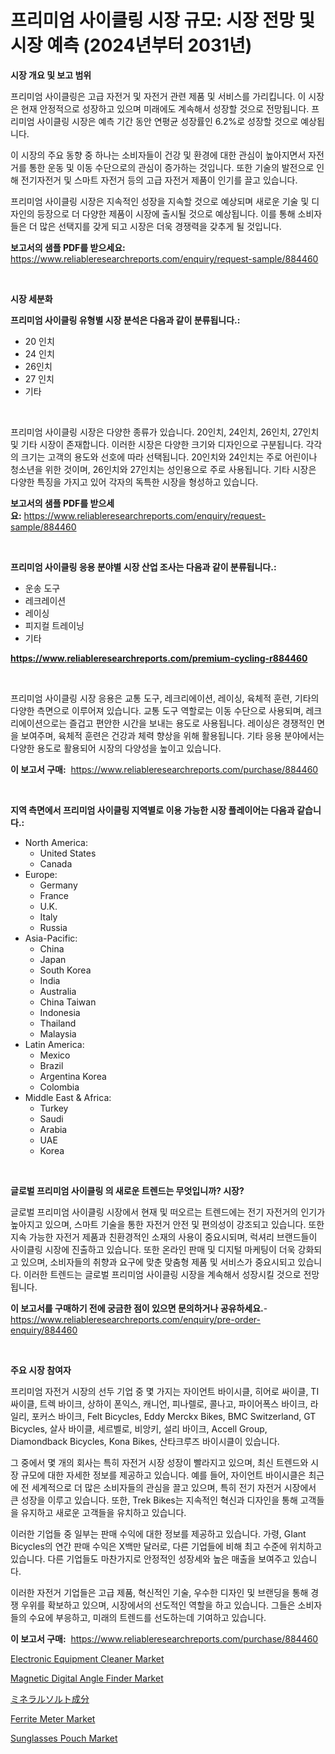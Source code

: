 <p><h1>프리미엄 사이클링 시장 규모: 시장 전망 및 시장 예측 (2024년부터 2031년)</h1></p><p><strong>시장 개요 및 보고 범위</strong></p>
<p><p>프리미엄 사이클링은 고급 자전거 및 자전거 관련 제품 및 서비스를 가리킵니다. 이 시장은 현재 안정적으로 성장하고 있으며 미래에도 계속해서 성장할 것으로 전망됩니다. 프리미엄 사이클링 시장은 예측 기간 동안 연평균 성장률인 6.2%로 성장할 것으로 예상됩니다.</p><p>이 시장의 주요 동향 중 하나는 소비자들이 건강 및 환경에 대한 관심이 높아지면서 자전거를 통한 운동 및 이동 수단으로의 관심이 증가하는 것입니다. 또한 기술의 발전으로 인해 전기자전거 및 스마트 자전거 등의 고급 자전거 제품이 인기를 끌고 있습니다.</p><p>프리미엄 사이클링 시장은 지속적인 성장을 지속할 것으로 예상되며 새로운 기술 및 디자인의 등장으로 더 다양한 제품이 시장에 출시될 것으로 예상됩니다. 이를 통해 소비자들은 더 많은 선택지를 갖게 되고 시장은 더욱 경쟁력을 갖추게 될 것입니다.</p></p>
<p><strong>보고서의 샘플 PDF를 받으세요:</strong> <a href="https://www.reliableresearchreports.com/enquiry/request-sample/884460">https://www.reliableresearchreports.com/enquiry/request-sample/884460</a></p>
<p>&nbsp;</p>
<p><strong>시장 세분화</strong></p>
<p><strong>프리미엄 사이클링 유형별 시장 분석은 다음과 같이 분류됩니다.:</strong></p>
<p><ul><li>20 인치</li><li>24 인치</li><li>26인치</li><li>27 인치</li><li>기타</li></ul></p>
<p>&nbsp;</p>
<p><p>프리미엄 사이클링 시장은 다양한 종류가 있습니다. 20인치, 24인치, 26인치, 27인치 및 기타 시장이 존재합니다. 이러한 시장은 다양한 크기와 디자인으로 구분됩니다. 각각의 크기는 고객의 용도와 선호에 따라 선택됩니다. 20인치와 24인치는 주로 어린이나 청소년을 위한 것이며, 26인치와 27인치는 성인용으로 주로 사용됩니다. 기타 시장은 다양한 특징을 가지고 있어 각자의 독특한 시장을 형성하고 있습니다.</p></p>
<p><strong>보고서의 샘플 PDF를 받으세요:</strong>&nbsp;<a href="https://www.reliableresearchreports.com/enquiry/request-sample/884460">https://www.reliableresearchreports.com/enquiry/request-sample/884460</a></p>
<p>&nbsp;</p>
<p><strong> 프리미엄 사이클링 응용 분야별 시장 산업 조사는 다음과 같이 분류됩니다.:</strong></p>
<p><ul><li>운송 도구</li><li>레크레이션</li><li>레이싱</li><li>피지컬 트레이닝</li><li>기타</li></ul></p>
<p><strong><a href="https://www.reliableresearchreports.com/premium-cycling-r884460">https://www.reliableresearchreports.com/premium-cycling-r884460</a></strong></p>
<p>&nbsp;</p>
<p><p>프리미엄 사이클링 시장 응용은 교통 도구, 레크리에이션, 레이싱, 육체적 훈련, 기타의 다양한 측면으로 이루어져 있습니다. 교통 도구 역할로는 이동 수단으로 사용되며, 레크리에이션으로는 즐겁고 편안한 시간을 보내는 용도로 사용됩니다. 레이싱은 경쟁적인 면을 보여주며, 육체적 훈련은 건강과 체력 향상을 위해 활용됩니다. 기타 응용 분야에서는 다양한 용도로 활용되어 시장의 다양성을 높이고 있습니다.</p></p>
<p><strong>이 보고서 구매:</strong>&nbsp; <a href="https://www.reliableresearchreports.com/purchase/884460">https://www.reliableresearchreports.com/purchase/884460</a></p>
<p>&nbsp;</p>
<p><strong>지역 측면에서 프리미엄 사이클링 지역별로 이용 가능한 시장 플레이어는 다음과 같습니다.:</strong></p>
<p><ul>
    <li>
        North America:
        <ul>
            <li>United States</li>
            <li>Canada</li>
        </ul>
    </li>
    <li>
        Europe:
        <ul>
            <li>Germany</li>
            <li>France</li>
            <li>U.K.</li>
            <li>Italy</li>
            <li>Russia</li>
        </ul>
    </li>
    <li>
        Asia-Pacific:
        <ul>
            <li>China</li>
            <li>Japan</li>
            <li>South Korea</li>
            <li>India</li>
            <li>Australia</li>
            <li>China Taiwan</li>
            <li>Indonesia</li>
            <li>Thailand</li>
            <li>Malaysia</li>
        </ul>
    </li>
    <li>
        Latin America:
        <ul>
            <li>Mexico</li>
            <li>Brazil</li>
            <li>Argentina Korea</li>
            <li>Colombia</li>
        </ul>
    </li>
    <li>
        Middle East & Africa:
        <ul>
            <li>Turkey</li>
            <li>Saudi</li>
            <li>Arabia</li>
            <li>UAE</li>
            <li>Korea</li>
        </ul>
    </li>
    </ul></p>
<p>&nbsp;</p>
<p><strong>글로벌 프리미엄 사이클링 의 새로운 트렌드는 무엇입니까? 시장?</strong></p>
<p><p>글로벌 프리미엄 사이클링 시장에서 현재 및 떠오르는 트렌드에는 전기 자전거의 인기가 높아지고 있으며, 스마트 기술을 통한 자전거 안전 및 편의성이 강조되고 있습니다. 또한 지속 가능한 자전거 제품과 친환경적인 소재의 사용이 중요시되며, 럭셔리 브랜드들이 사이클링 시장에 진출하고 있습니다. 또한 온라인 판매 및 디지털 마케팅이 더욱 강화되고 있으며, 소비자들의 취향과 요구에 맞춘 맞춤형 제품 및 서비스가 중요시되고 있습니다. 이러한 트렌드는 글로벌 프리미엄 사이클링 시장을 계속해서 성장시킬 것으로 전망됩니다.</p></p>
<p><strong>이 보고서를 구매하기 전에 궁금한 점이 있으면 문의하거나 공유하세요.</strong>- <a href="https://www.reliableresearchreports.com/enquiry/pre-order-enquiry/884460">https://www.reliableresearchreports.com/enquiry/pre-order-enquiry/884460</a></p>
<p>&nbsp;</p>
<p><strong>주요 시장 참여자</strong></p>
<p><p>프리미엄 자전거 시장의 선두 기업 중 몇 가지는 자이언트 바이시클, 히어로 싸이클, TI 싸이클, 트렉 바이크, 상하이 폰익스, 캐니언, 피나렐로, 콜나고, 파이어폭스 바이크, 라일리, 포커스 바이크, Felt Bicycles, Eddy Merckx Bikes, BMC Switzerland, GT Bicycles, 살사 바이클, 세르벨로, 비앙키, 설리 바이크, Accell Group, Diamondback Bicycles, Kona Bikes, 산타크루즈 바이시클이 있습니다.</p><p>그 중에서 몇 개의 회사는 특히 자전거 시장 성장이 빨라지고 있으며, 최신 트렌드와 시장 규모에 대한 자세한 정보를 제공하고 있습니다. 예를 들어, 자이언트 바이시클은 최근에 전 세계적으로 더 많은 소비자들의 관심을 끌고 있으며, 특히 전기 자전거 시장에서 큰 성장을 이루고 있습니다. 또한, Trek Bikes는 지속적인 혁신과 디자인을 통해 고객들을 유지하고 새로운 고객들을 유치하고 있습니다.</p><p>이러한 기업들 중 일부는 판매 수익에 대한 정보를 제공하고 있습니다. 가령, GIant Bicycles의 연간 판매 수익은 X백만 달러로, 다른 기업들에 비해 최고 수준에 위치하고 있습니다. 다른 기업들도 마찬가지로 안정적인 성장세와 높은 매출을 보여주고 있습니다.</p><p>이러한 자전거 기업들은 고급 제품, 혁신적인 기술, 우수한 디자인 및 브랜딩을 통해 경쟁 우위를 확보하고 있으며, 시장에서의 선도적인 역할을 하고 있습니다. 그들은 소비자들의 수요에 부응하고, 미래의 트렌드를 선도하는데 기여하고 있습니다.</p></p>
<p><strong>이 보고서 구매:</strong>&nbsp;&nbsp;<a href="https://www.reliableresearchreports.com/purchase/884460">https://www.reliableresearchreports.com/purchase/884460</a></p>
<p><p><a href="https://www.linkedin.com/pulse/electronic-equipment-cleaner-market-report-reveals-latest-rtmre?trackingId=2GUoPUdH3H2%2F%2FnfLAA5fTw%3D%3D">Electronic Equipment Cleaner Market</a></p><p><a href="https://github.com/dimitrishawkinswaynenp91rgz/Market-Research-Report-List-2/blob/main/magnetic-digital-angle-finder-market.md">Magnetic Digital Angle Finder Market</a></p><p><a href="https://medium.com/@nicholasallan19/%E3%83%9F%E3%83%8D%E3%83%A9%E3%83%AB%E5%A1%A9%E6%88%90%E5%88%86%E3%81%AE%E5%B8%82%E5%A0%B4%E8%AA%BF%E6%9F%BB%E3%83%AC%E3%83%9D%E3%83%BC%E3%83%88-%E3%81%9D%E3%81%AE%E6%AD%B4%E5%8F%B2%E3%81%A8%E4%BA%88%E6%B8%AC2031%E5%B9%B4%E3%81%BE%E3%81%A72031%E5%B9%B4-a902b2a68360">ミネラルソルト成分</a></p><p><a href="https://github.com/changoleonlaverguenzanoexiste/Market-Research-Report-List-2/blob/main/ferrite-meter-market.md">Ferrite Meter Market</a></p><p><a href="https://www.linkedin.com/pulse/sunglasses-pouch-market-key-successful-business-strategy-ikoee?trackingId=ClvDKajzIYOZP86VLUjgbg%3D%3D">Sunglasses Pouch Market</a></p></p>